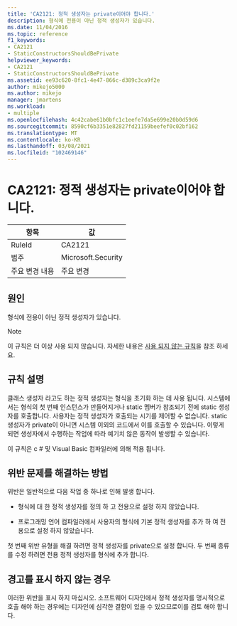```yaml
---
title: 'CA2121: 정적 생성자는 private이어야 합니다.'
description: 형식에 전용이 아닌 정적 생성자가 있습니다.
ms.date: 11/04/2016
ms.topic: reference
f1_keywords:
- CA2121
- StaticConstructorsShouldBePrivate
helpviewer_keywords:
- CA2121
- StaticConstructorsShouldBePrivate
ms.assetid: ee93c620-8fc1-4e47-866c-d389c3ca9f2e
author: mikejo5000
ms.author: mikejo
manager: jmartens
ms.workload:
- multiple
ms.openlocfilehash: 4c42cabe61b0bfc1c1eefe7da5e699e20b0d59d6
ms.sourcegitcommit: 8590cf6b3351e82827fd21159beefef0c02bf162
ms.translationtype: MT
ms.contentlocale: ko-KR
ms.lasthandoff: 03/08/2021
ms.locfileid: "102469146"
---
```

# <a name="ca2121-static-constructors-should-be-private"></a>CA2121: 정적 생성자는 private이어야 합니다.

|항목|값|
|-|-|
|RuleId|CA2121|
|범주|Microsoft.Security|
|주요 변경 내용|주요 변경|

## <a name="cause"></a>원인
형식에 전용이 아닌 정적 생성자가 있습니다.

> [!NOTE]
> 이 규칙은 더 이상 사용 되지 않습니다. 자세한 내용은 [사용 되지 않는 규칙](fxcop-unported-deprecated-rules.md)을 참조 하세요.

## <a name="rule-description"></a>규칙 설명

클래스 생성자 라고도 하는 정적 생성자는 형식을 초기화 하는 데 사용 됩니다. 시스템에서는 형식의 첫 번째 인스턴스가 만들어지거나 static 멤버가 참조되기 전에 static 생성자를 호출합니다. 사용자는 정적 생성자가 호출되는 시기를 제어할 수 없습니다. static 생성자가 private이 아니면 시스템 이외의 코드에서 이를 호출할 수 있습니다. 이렇게 되면 생성자에서 수행하는 작업에 따라 예기치 않은 동작이 발생할 수 있습니다.

이 규칙은 c # 및 Visual Basic 컴파일러에 의해 적용 됩니다.

## <a name="how-to-fix-violations"></a>위반 문제를 해결하는 방법

위반은 일반적으로 다음 작업 중 하나로 인해 발생 합니다.

- 형식에 대 한 정적 생성자를 정의 하 고 전용으로 설정 하지 않았습니다.

- 프로그래밍 언어 컴파일러에서 사용자의 형식에 기본 정적 생성자를 추가 하 여 전용으로 설정 하지 않았습니다.

첫 번째 위반 유형을 해결 하려면 정적 생성자를 private으로 설정 합니다. 두 번째 종류를 수정 하려면 전용 정적 생성자를 형식에 추가 합니다.

## <a name="when-to-suppress-warnings"></a>경고를 표시 하지 않는 경우

이러한 위반을 표시 하지 마십시오. 소프트웨어 디자인에서 정적 생성자를 명시적으로 호출 해야 하는 경우에는 디자인에 심각한 결함이 있을 수 있으므로이를 검토 해야 합니다.
